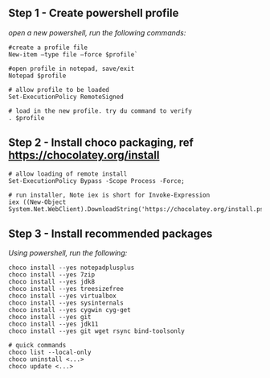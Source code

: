 ## Step 1 - Create powershell profile

*open a new powershell, run the following commands:* 
```
#create a profile file
New-item –type file –force $profile`

#open profile in notepad, save/exit
Notepad $profile 

# allow profile to be loaded
Set-ExecutionPolicy RemoteSigned

# load in the new profile. try du command to verify
. $profile
```



## Step 2 - Install choco packaging, ref https://chocolatey.org/install

```
# allow loading of remote install
Set-ExecutionPolicy Bypass -Scope Process -Force;

# run installer, Note iex is short for Invoke-Expression
iex ((New-Object System.Net.WebClient).DownloadString('https://chocolatey.org/install.ps1'))
```


## Step 3 - Install recommended packages

*Using powershell, run the following:*
```
choco install --yes notepadplusplus 
choco install --yes 7zip
choco install --yes jdk8
choco install --yes treesizefree
choco install --yes virtualbox
choco install --yes sysinternals
choco install --yes cygwin cyg-get 
choco install --yes git
choco install --yes jdk11
choco install --yes git wget rsync bind-toolsonly

# quick commands
choco list --local-only
choco uninstall <...>
choco update <...>
```


